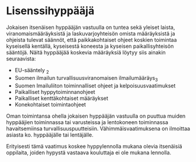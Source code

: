 # Lisenssihyppääjä

Jokaisen itsenäisen hyppääjän vastuulla on tuntea sekä yleiset laista, viranomaismääräyksistä ja laskuvarjoyhteisön omista määräyksistä ja ohjeista tulevat säännöt, että paikkakohtaiset ohjeet koskien toimintaa kyseisellä kentällä, kyseisestä koneesta ja kyseisen paikallisyhteisön sääntöjä. Näitä hyppääjää koskevia määräyksiä löytyy siis ainakin seuraavista:

- EU-sääntely <sub>2</sub>
- Suomen ilmailun turvallisuusviranomaisen ilmailumääräys<sub>3</sub>
- Suomen Imailuliiton toiminnalliset ohjeet ja kelpoisuusvaatimukset
- Paikalliset hyppytoiminnanohjeet
- Paikalliset kenttäkohtaiset määräykset
- Konekohtaiset toimintaohjeet

 
Oman toimintansa ohella jokaisen hyppääjän vastuulla on puuttua muiden hyppääjien toiminnassa tai varusteissa ja lentokoneen toiminnassa havaitsemiinsa turvallisuuspuutteisiin. Vähimmäisvaatimuksena on ilmoittaa asiasta ko. hyppääjälle tai lentäjälle.

Erityisesti tämä vaatimus koskee hyppylennolla mukana olevia itsenäisiä oppilaita, joiden hypystä vastaava kouluttaja ei ole mukana lennolla.